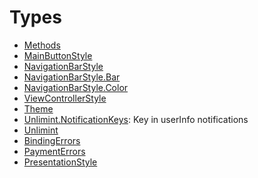 # Types

  - [Methods](./Methods)
  - [MainButtonStyle](./MainButtonStyle)
  - [NavigationBarStyle](./NavigationBarStyle)
  - [NavigationBarStyle.Bar](./NavigationBarStyle_Bar)
  - [NavigationBarStyle.Color](./NavigationBarStyle_Color)
  - [ViewControllerStyle](./ViewControllerStyle)
  - [Theme](./Theme)
  - [Unlimint.NotificationKeys](./Unlimint_NotificationKeys):
    Key in userInfo notifications
  - [Unlimint](./Unlimint)
  - [BindingErrors](./BindingErrors)
  - [PaymentErrors](./PaymentErrors)
  - [PresentationStyle](./PresentationStyle)
